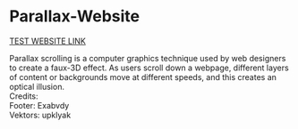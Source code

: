 # Parallax-Website
<a href="https://peterpetor.github.io/Parallax-Website/">TEST WEBSITE LINK</a>

Parallax scrolling is a computer graphics technique used by web designers to create a faux-3D effect. As users scroll down a webpage, different layers of content or backgrounds move at different speeds, and this creates an optical illusion.
<br>
Credits:
<br>
Footer: Exabvdy
<br>
Vektors: upklyak
